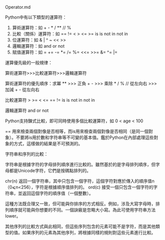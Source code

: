 Operator.md

Python中有以下類型的運算符：

1. 算術運算符：如 +  -  *  /  **  //  %
2. 比較（關係）運算符：如 ==  !=  <  >  <=  >=  is  is not  in  not in
3. 位運算符：如 &  |  ^  ~  <<  >>
4. 邏輯運算符：如 and  or  not
5. 賦值運算符：如 =  +=  -=  *=  /=  %=  <<=  >>=  &=  ^=  |=

運算優先級的一般規律：

算術運算符>>>比較運算符>>>邏輯運算符

算術運算符的優先順序：求冪 ** >>> 正負 + - >>> 乘除 * / % // 從左向右 >>> 加減 + - 從左向右

比較運算符  >  >=  <  <=  ==  !=  is  is not  in  not in

邏輯運算符 and  or  not

Python支持鍊式比較，即可同時使用多個比較運算符，如 0 < age < 100

== 用來檢查兩個對像是否相等，而is用來檢查兩個對像是否相同（是同一個對象）。不要將is用於數和字符串等不可變的基本值。鑑於Python在內部處理這些對象的方式，這樣做的結果是不可預測的。

字符串和序列的比較：

字符串是根據字符的字母排列順序進行比較的。雖然基於的是字母排列順序，但字母都是Unicode字符，它們是按碼點排列的。

chr(n)  返回一個字符串，其中只包含一個字符，這個字符對應於傳入的順序值n（0⩽n<256），字符是根據順序值排列的。
ord(c)  接受一個只包含一個字符的字符串，並返回這個字符的順序值（一個整數）。

這種方法既合理又一致，但可能與你排序的方式相反。例如，涉及大寫字母時，排列順序就可能與你想要的不同。一個訣竅是忽略大小寫。為此可使用字符串方法lower。

其他序列的比較方式與此相同，但這些序列包含的元素可能不是字符，而是其他類型的值。如果序列的元素為其他序列，將根據同樣的規則對這些元素進行比較。